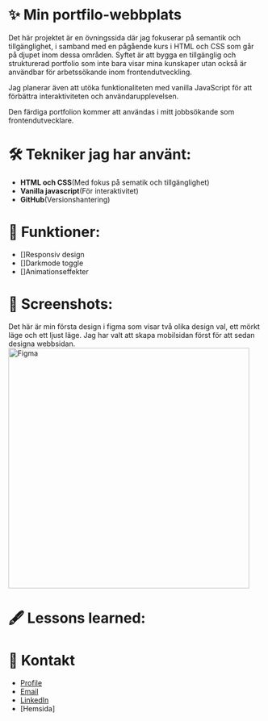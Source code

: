 # ✨ Min portfilo-webbplats 

Det här projektet är en övningssida där jag fokuserar på semantik och tillgänglighet, i samband med en pågående kurs i HTML och CSS som går på djupet inom dessa områden. Syftet är att bygga en tillgänglig och strukturerad portfolio som inte bara visar mina kunskaper utan också är användbar för arbetssökande inom frontendutveckling.

Jag planerar även att utöka funktionaliteten med vanilla JavaScript för att förbättra interaktiviteten och användarupplevelsen.

Den färdiga portfolion kommer att användas i mitt jobbsökande som frontendutvecklare.

# 🛠 Tekniker jag har använt:
- **HTML och CSS**(Med fokus på sematik och tillgänglighet)
- **Vanilla javascript**(För interaktivitet)
- **GitHub**(Versionshantering)

# 🚀 Funktioner:
- []Responsiv design
- []Darkmode toggle
- []Animationseffekter
  

# 📸 Screenshots:
Det här är min första design i figma som visar två olika design val, ett mörkt läge och ett ljust läge. Jag har valt att skapa mobilsidan först för att sedan designa webbsidan.
<img width="477" alt="Figma" src="https://github.com/user-attachments/assets/151a44ab-2091-4dd3-9896-96f08b8ae8d6" />


# 🖋️ Lessons learned:

# 📩 Kontakt
- [Profile]([github](https://github.com/JennieGalmin))
- [Email](jennie.galmin@gmail.com)
- [LinkedIn](https://www.linkedin.com/in/jennie-galmin-939b94115/)
- [Hemsida]

